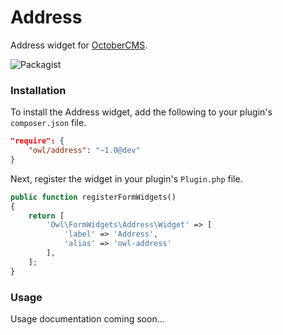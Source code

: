 # Address
Address widget for [OctoberCMS](http://octobercms.com).

![Packagist](https://img.shields.io/packagist/dt/owl/address.svg)

### Installation
To install the Address widget, add the following to your plugin's ```composer.json``` file.
```json
"require": {
    "owl/address": "~1.0@dev"
}
```
Next, register the widget in your plugin's ```Plugin.php``` file.
```php
public function registerFormWidgets()
{
    return [
        'Owl\FormWidgets\Address\Widget' => [
            'label' => 'Address',
            'alias' => 'owl-address'
        ],
    ];
}
```

### Usage
Usage documentation coming soon...
